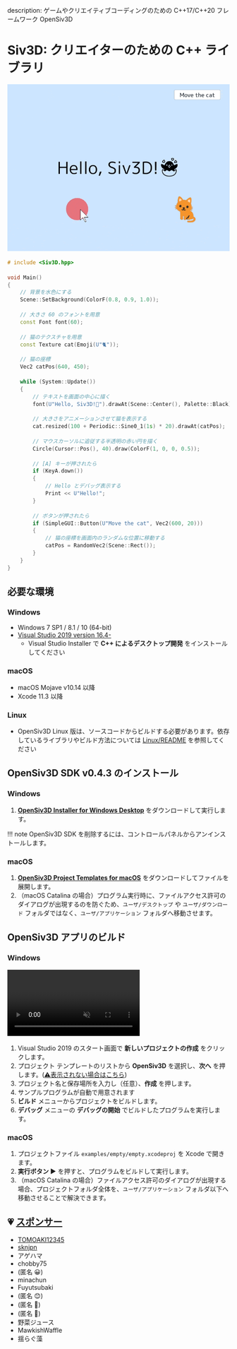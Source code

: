 description: ゲームやクリエイティブコーディングのための C++17/C++20 フレームワーク OpenSiv3D

# Siv3D: クリエイターのための C++ ライブラリ

![](https://github.com/Siv3D/siv3d.docs.images/blob/master/home/demo.gif?raw=true)

```C++
# include <Siv3D.hpp>

void Main()
{
	// 背景を水色にする
	Scene::SetBackground(ColorF(0.8, 0.9, 1.0));

	// 大きさ 60 のフォントを用意
	const Font font(60);

	// 猫のテクスチャを用意
	const Texture cat(Emoji(U"🐈"));

	// 猫の座標
	Vec2 catPos(640, 450);

	while (System::Update())
	{
		// テキストを画面の中心に描く
		font(U"Hello, Siv3D!🐣").drawAt(Scene::Center(), Palette::Black);

		// 大きさをアニメーションさせて猫を表示する
		cat.resized(100 + Periodic::Sine0_1(1s) * 20).drawAt(catPos);

		// マウスカーソルに追従する半透明の赤い円を描く
		Circle(Cursor::Pos(), 40).draw(ColorF(1, 0, 0, 0.5));

		// [A] キーが押されたら
		if (KeyA.down())
		{
			// Hello とデバッグ表示する
			Print << U"Hello!";
		}

		// ボタンが押されたら
		if (SimpleGUI::Button(U"Move the cat", Vec2(600, 20)))
		{
			// 猫の座標を画面内のランダムな位置に移動する
			catPos = RandomVec2(Scene::Rect());
		}
	}
}
```

## 必要な環境
### Windows
- Windows 7 SP1 / 8.1 / 10 (64-bit)
- [Visual Studio 2019 version 16.4-](https://visualstudio.microsoft.com/ja/downloads/)
    - Visual Studio Installer で **C++ によるデスクトップ開発** をインストールしてください

### macOS
- macOS Mojave v10.14 以降
- Xcode 11.3 以降

### Linux
- OpenSiv3D Linux 版は、ソースコードからビルドする必要があります。依存しているライブラリやビルド方法については [Linux/README](https://github.com/Siv3D/OpenSiv3D/blob/master/Linux/README_JP.md) を参照してください

## OpenSiv3D SDK v0.4.3 のインストール
### Windows
1. **[OpenSiv3D Installer for Windows Desktop](https://siv3d.jp/downloads/Siv3D/OpenSiv3D(0.4.3)Installer.exe)** をダウンロードして実行します。

!!! note
    OpenSiv3D SDK を削除するには、コントロールパネルからアンインストールします。

### macOS
1. **[OpenSiv3D Project Templates for macOS](https://siv3d.jp/downloads/Siv3D/siv3d_v0.4.3_macOS.zip)** をダウンロードしてファイルを展開します。
2. （macOS Catalina の場合）プログラム実行時に、ファイルアクセス許可のダイアログが出現するのを防ぐため、`ユーザ/デスクトップ` や `ユーザ/ダウンロード` フォルダではなく、`ユーザ/アプリケーション` フォルダへ移動させます。

## OpenSiv3D アプリのビルド
### Windows

<video src="https://github.com/Siv3D/siv3d.docs.images/blob/master/home/windows-project-2.mp4?raw=true" controls muted></video>

1. Visual Studio 2019 のスタート画面で **新しいプロジェクトの作成** をクリックします。
2. プロジェクト テンプレートのリストから **OpenSiv3D** を選択し、**次へ** を押します。([⚠️表示されない場合はこちら](https://siv3d.github.io/ja-jp/articles/troubleshooting/))
3. プロジェクト名と保存場所を入力し（任意）、**作成** を押します。
4. サンプルプログラムが自動で用意されます
5. **ビルド** メニューからプロジェクトをビルドします。
6. **デバッグ** メニューの **デバッグの開始** でビルドしたプログラムを実行します。

### macOS
1. プロジェクトファイル `examples/empty/empty.xcodeproj` を Xcode で開きます。
2. **実行ボタン ▶️** を押すと、プログラムをビルドして実行します。
3. （macOS Catalina の場合）ファイルアクセス許可のダイアログが出現する場合、プロジェクトフォルダ全体を、`ユーザ/アプリケーション` フォルダ以下へ移動させることで解決できます。


## 💗 [スポンサー](https://github.com/sponsors/Reputeless)
- [TOMOAKI12345](https://github.com/TOMOAKI12345)
- [sknjpn](https://twitter.com/sknjpn)
- アゲハマ
- chobby75
- (匿名 😀)
- minachun
- Fuyutsubaki
- (匿名 😊)
- (匿名 🐝)
- (匿名 🐠)
- 野菜ジュース
- MawkishWaffle
- 揺らぐ藻

